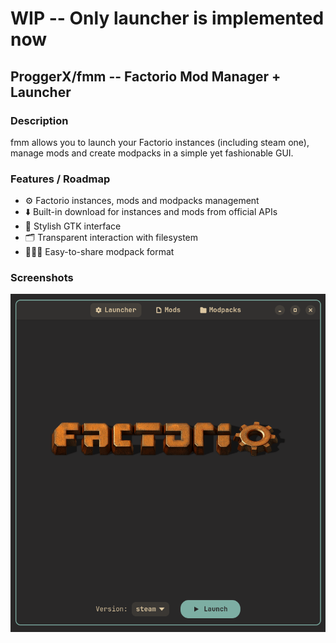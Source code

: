 # WIP -- Only launcher is implemented now

## ProggerX/fmm -- Factorio Mod Manager + Launcher
### Description
fmm allows you to launch your Factorio instances (including steam one), manage mods and create modpacks in a simple yet fashionable GUI.

### Features / Roadmap
- ⚙️ Factorio instances, mods and modpacks management
- ⬇️ Built-in download for instances and mods from official APIs
- 🎨 Stylish GTK interface
- 🗂️ Transparent interaction with filesystem
- 🧑‍🤝‍🧑 Easy-to-share modpack format

### Screenshots
![screenshot](./screenshot.png)
